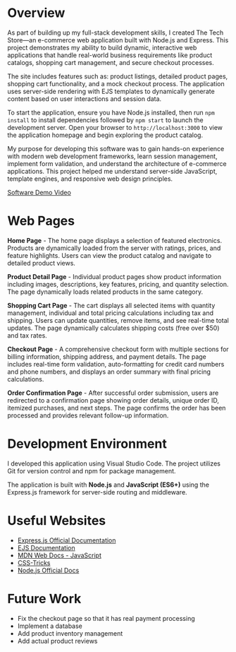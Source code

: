 # Overview

As part of building up my full-stack development skills, I created The Tech Store—an e-commerce web application built with Node.js and Express. This project demonstrates my ability to build dynamic, interactive web applications that handle real-world business requirements like product catalogs, shopping cart management, and secure checkout processes.

The site includes features such as: product listings, detailed product pages, shopping cart functionality, and a mock checkout process. The application uses server-side rendering with EJS templates to dynamically generate content based on user interactions and session data.

To start the application, ensure you have Node.js installed, then run `npm install` to install dependencies followed by `npm start` to launch the development server. Open your browser to `http://localhost:3000` to view the application homepage and begin exploring the product catalog.

My purpose for developing this software was to gain hands-on experience with modern web development frameworks, learn session management, implement form validation, and understand the architecture of e-commerce applications. This project helped me understand server-side JavaScript, template engines, and responsive web design principles.

[Software Demo Video](https://youtu.be/YD-LfThE85s)

# Web Pages

**Home Page** - The home page displays a selection of featured electronics. Products are dynamically loaded from the server with ratings, prices, and feature highlights. Users can view the product catalog and navigate to detailed product views.

**Product Detail Page** - Individual product pages show product information including images, descriptions, key features, pricing, and quantity selection. The page dynamically loads related products in the same category.

**Shopping Cart Page** - The cart displays all selected items with quantity management, individual and total pricing calculations including tax and shipping. Users can update quantities, remove items, and see real-time total updates. The page dynamically calculates shipping costs (free over $50) and tax rates.

**Checkout Page** - A comprehensive checkout form with multiple sections for billing information, shipping address, and payment details. The page includes real-time form validation, auto-formatting for credit card numbers and phone numbers, and displays an order summary with final pricing calculations.

**Order Confirmation Page** - After successful order submission, users are redirected to a confirmation page showing order details, unique order ID, itemized purchases, and next steps. The page confirms the order has been processed and provides relevant follow-up information.

# Development Environment

I developed this application using Visual Studio Code. The project utilizes Git for version control and npm for package management.

The application is built with **Node.js** and **JavaScript (ES6+)** using the Express.js framework for server-side routing and middleware.

# Useful Websites

* [Express.js Official Documentation](https://expressjs.com/)
* [EJS Documentation](https://ejs.co/)
* [MDN Web Docs - JavaScript](https://developer.mozilla.org/en-US/docs/Web/JavaScript)
* [CSS-Tricks](https://css-tricks.com/)
* [Node.js Official Docs](https://nodejs.org/en/docs/)

# Future Work

* Fix the checkout page so that it has real payment processing
* Implement a database
* Add product inventory management
* Add actual product reviews
